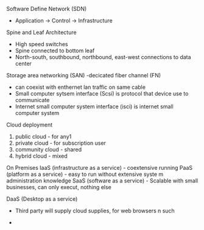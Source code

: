 Software Define Network (SDN)
- Application -> Control -> Infrastructure

Spine and Leaf Architecture
- High speed switches
- Spine connected to bottom leaf
- North-south, southbound, northbound, east-west connections to data center

Storage area networking (SAN)
-decicated fiber channel (FN)
- can coexist with enthernet lan traffic on same cable
- Small computer sytsem interface (Scsi) is protocol that device use to communicate
- Internet small computer system interface (isci) is internet small computer system

Cloud deployment
1. public cloud - for any1
2. private cloud - for subscription user
3. community cloud - shared
4. hybrid cloud - mixed

On Premises
IaaS (infrastructure as a service) - coextensive running
PaaS (platform as a service) - easy to run without extensive syste m administration knowledge
SaaS (software as a service) - Scalable with small businesses, can only execut, nothing else

DaaS (Desktop as a service)
- Third party will supply cloud supplies, for web browsers n such

- 
